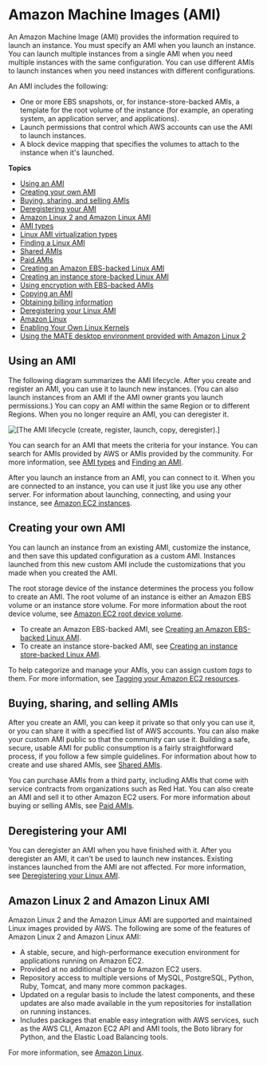 # Amazon Machine Images \(AMI\)<a name="AMIs"></a>

An Amazon Machine Image \(AMI\) provides the information required to launch an instance\. You must specify an AMI when you launch an instance\. You can launch multiple instances from a single AMI when you need multiple instances with the same configuration\. You can use different AMIs to launch instances when you need instances with different configurations\.

An AMI includes the following:
+ One or more EBS snapshots, or, for instance\-store\-backed AMIs, a template for the root volume of the instance \(for example, an operating system, an application server, and applications\)\.
+ Launch permissions that control which AWS accounts can use the AMI to launch instances\.
+ A block device mapping that specifies the volumes to attach to the instance when it's launched\.

**Topics**
+ [Using an AMI](#ami-using)
+ [Creating your own AMI](#creating-an-ami)
+ [Buying, sharing, and selling AMIs](#buy-share-sell)
+ [Deregistering your AMI](#deregistering)
+ [Amazon Linux 2 and Amazon Linux AMI](#amazon-linux)
+ [AMI types](ComponentsAMIs.md)
+ [Linux AMI virtualization types](virtualization_types.md)
+ [Finding a Linux AMI](finding-an-ami.md)
+ [Shared AMIs](sharing-amis.md)
+ [Paid AMIs](paid-amis.md)
+ [Creating an Amazon EBS\-backed Linux AMI](creating-an-ami-ebs.md)
+ [Creating an instance store\-backed Linux AMI](creating-an-ami-instance-store.md)
+ [Using encryption with EBS\-backed AMIs](AMIEncryption.md)
+ [Copying an AMI](CopyingAMIs.md)
+ [Obtaining billing information](ami-billing-info.md)
+ [Deregistering your Linux AMI](deregister-ami.md)
+ [Amazon Linux](amazon-linux-ami-basics.md)
+ [Enabling Your Own Linux Kernels](UserProvidedKernels.md)
+ [Using the MATE desktop environment provided with Amazon Linux 2](amazon-linux-ami-mate.md)

## Using an AMI<a name="ami-using"></a>

The following diagram summarizes the AMI lifecycle\. After you create and register an AMI, you can use it to launch new instances\. \(You can also launch instances from an AMI if the AMI owner grants you launch permissions\.\) You can copy an AMI within the same Region or to different Regions\. When you no longer require an AMI, you can deregister it\.

![\[The AMI lifecycle (create, register, launch, copy, deregister).\]](http://docs.aws.amazon.com/AWSEC2/latest/UserGuide/images/ami_lifecycle.png)

You can search for an AMI that meets the criteria for your instance\. You can search for AMIs provided by AWS or AMIs provided by the community\. For more information, see [AMI types](ComponentsAMIs.md) and [Finding an AMI](https://docs.aws.amazon.com/AWSEC2/latest/UserGuide/finding-an-ami.html)\.

After you launch an instance from an AMI, you can connect to it\. When you are connected to an instance, you can use it just like you use any other server\. For information about launching, connecting, and using your instance, see [Amazon EC2 instances](Instances.md)\.

## Creating your own AMI<a name="creating-an-ami"></a>

You can launch an instance from an existing AMI, customize the instance, and then save this updated configuration as a custom AMI\. Instances launched from this new custom AMI include the customizations that you made when you created the AMI\.

The root storage device of the instance determines the process you follow to create an AMI\. The root volume of an instance is either an Amazon EBS volume or an instance store volume\. For more information about the root device volume, see [Amazon EC2 root device volume](RootDeviceStorage.md)\.
+ To create an Amazon EBS\-backed AMI, see [Creating an Amazon EBS\-backed Linux AMI](creating-an-ami-ebs.md)\.
+ To create an instance store\-backed AMI, see [Creating an instance store\-backed Linux AMI](creating-an-ami-instance-store.md)\.

To help categorize and manage your AMIs, you can assign custom *tags* to them\. For more information, see [Tagging your Amazon EC2 resources](Using_Tags.md)\.

## Buying, sharing, and selling AMIs<a name="buy-share-sell"></a>

After you create an AMI, you can keep it private so that only you can use it, or you can share it with a specified list of AWS accounts\. You can also make your custom AMI public so that the community can use it\. Building a safe, secure, usable AMI for public consumption is a fairly straightforward process, if you follow a few simple guidelines\. For information about how to create and use shared AMIs, see [Shared AMIs](sharing-amis.md)\.

You can purchase AMIs from a third party, including AMIs that come with service contracts from organizations such as Red Hat\. You can also create an AMI and sell it to other Amazon EC2 users\. For more information about buying or selling AMIs, see [Paid AMIs](paid-amis.md)\.

## Deregistering your AMI<a name="deregistering"></a>

You can deregister an AMI when you have finished with it\. After you deregister an AMI, it can't be used to launch new instances\. Existing instances launched from the AMI are not affected\. For more information, see [Deregistering your Linux AMI](deregister-ami.md)\.

## Amazon Linux 2 and Amazon Linux AMI<a name="amazon-linux"></a>

Amazon Linux 2 and the Amazon Linux AMI are supported and maintained Linux images provided by AWS\. The following are some of the features of Amazon Linux 2 and Amazon Linux AMI:
+ A stable, secure, and high\-performance execution environment for applications running on Amazon EC2\.
+ Provided at no additional charge to Amazon EC2 users\.
+ Repository access to multiple versions of MySQL, PostgreSQL, Python, Ruby, Tomcat, and many more common packages\.
+ Updated on a regular basis to include the latest components, and these updates are also made available in the yum repositories for installation on running instances\.
+ Includes packages that enable easy integration with AWS services, such as the AWS CLI, Amazon EC2 API and AMI tools, the Boto library for Python, and the Elastic Load Balancing tools\.

For more information, see [Amazon Linux](amazon-linux-ami-basics.md)\.
